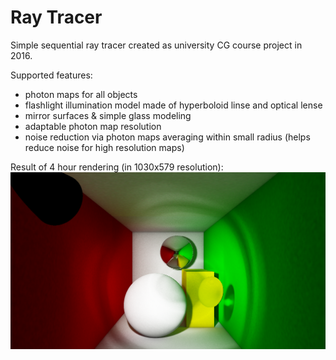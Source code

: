 # Ray Tracer

Simple sequential ray tracer created as university CG course project in 2016.

Supported features:
 * photon maps for all objects
 * flashlight illumination model made of hyperboloid linse and optical lense 
 * mirror surfaces & simple glass modeling
 * adaptable photon map resolution
 * noise reduction via photon maps averaging within small radius (helps reduce noise for high resolution maps)

Result of 4 hour rendering (in 1030x579 resolution):
![](https://github.com/kst179/ray-tracer/blob/master/gallery/05.png)
